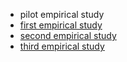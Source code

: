 
* pilot empirical study
* [first empirical study](study01/)
* [second empirical study](study02/)
* [third empirical study](study03/)

